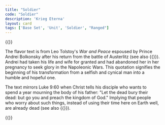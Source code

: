 ```yaml
---
title: "Soldier"
code: "Soldier"
description: 'Krieg Eterna'
layout: card
tags: ['Base Set', 'Unit', 'Soldier', "Ranged"]
---
```

{{<card-detail-page title="Soldier" artwork="Zouave by Paul Louis Narcisse Grolleron (1870)">}}
<p>
The flavor text is from Leo Tolstoy's <i>War and Peace</i> espoused by Prince Andrei Bolkonsky after his return from the battle of Austerlitz (see also {{<cardlink name="Feint">}}). Andrei had taken his life and wife for granted and had abandoned her in her pregnancy to seek glory in the Napoleonic Wars. This quotation signifies the beginning of his transformation from a selfish and cynical man into a humble and hopeful one.
</p>
<p>
The text mirrors Luke 9:60 when Christ tells his disciple who wants to spend a year mourning the body of his father: "Let the dead bury their dead: but go you and preach the kingdom of God." Implying that people who worry about such things, instead of using their time here on Earth well, are already dead (see also {{<cardlink name="Cavalry" code="cavalry3">}}).
</p>
{{</card-detail-page>}}